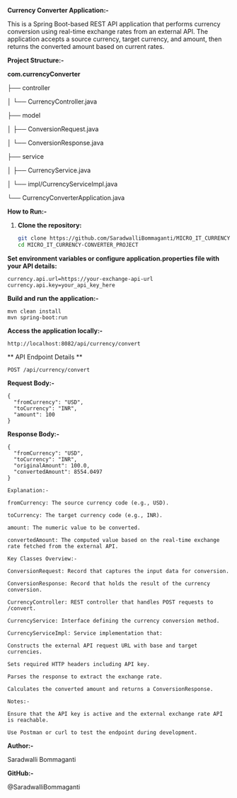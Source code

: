 **Currency Converter Application:-**

This is a Spring Boot-based REST API application that performs currency conversion using real-time exchange rates from an external API. The application accepts a source currency, target currency, and amount, then returns the converted amount based on current rates.


**Project Structure:-**

**com.currencyConverter**


├── controller


│ └── CurrencyController.java


├── model


│ ├── ConversionRequest.java


│ └── ConversionResponse.java


├── service


│ ├── CurrencyService.java


│ └── impl/CurrencyServiceImpl.java


└── CurrencyConverterApplication.java


 **How to Run:-**

1. **Clone the repository:**

   ```bash
   git clone https://github.com/SaradwalliBommaganti/MICRO_IT_CURRENCY-CONVERTER_PROJECT.git
   cd MICRO_IT_CURRENCY-CONVERTER_PROJECT


**Set environment variables or configure application.properties file with your API details:**
```
currency.api.url=https://your-exchange-api-url
currency.api.key=your_api_key_here
```


**Build and run the application:-**
~~~
mvn clean install
mvn spring-boot:run
~~~

**Access the application locally:-**

~~~
http://localhost:8082/api/currency/convert
~~~

**
API Endpoint Details
**

~~~
POST /api/currency/convert
~~~

**Request Body:-**

~~~
{
  "fromCurrency": "USD",
  "toCurrency": "INR",
  "amount": 100
}

~~~

**Response Body:-**

~~~
{
  "fromCurrency": "USD",
  "toCurrency": "INR",
  "originalAmount": 100.0,
  "convertedAmount": 8554.0497
}

~~~

~~~
Explanation:-

fromCurrency: The source currency code (e.g., USD).

toCurrency: The target currency code (e.g., INR).

amount: The numeric value to be converted.

convertedAmount: The computed value based on the real-time exchange rate fetched from the external API.

Key Classes Overview:-

ConversionRequest: Record that captures the input data for conversion.

ConversionResponse: Record that holds the result of the currency conversion.

CurrencyController: REST controller that handles POST requests to /convert.

CurrencyService: Interface defining the currency conversion method.

CurrencyServiceImpl: Service implementation that:

Constructs the external API request URL with base and target currencies.

Sets required HTTP headers including API key.

Parses the response to extract the exchange rate.

Calculates the converted amount and returns a ConversionResponse.

Notes:-

Ensure that the API key is active and the external exchange rate API is reachable.

Use Postman or curl to test the endpoint during development.
~~~


**Author:-**

Saradwalli Bommaganti

**GitHub:-** 

@SaradwalliBommaganti


